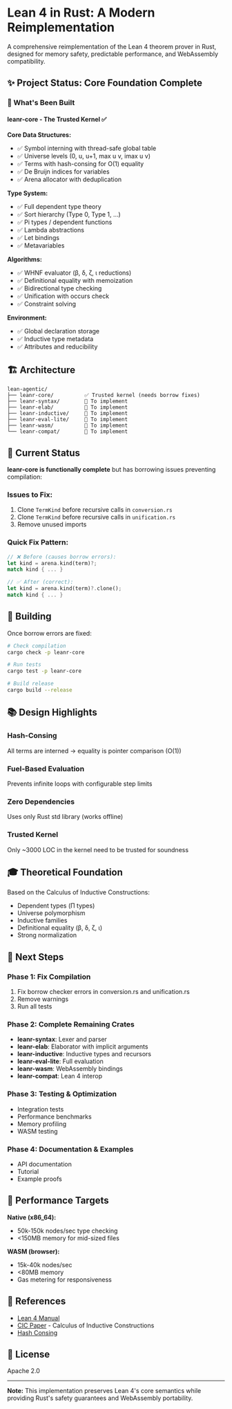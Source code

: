 # Lean 4 in Rust: A Modern Reimplementation

A comprehensive reimplementation of the Lean 4 theorem prover in Rust, designed for memory safety, predictable performance, and WebAssembly compatibility.

## ✨ Project Status: Core Foundation Complete

### 🎯 What's Been Built

#### leanr-core - The Trusted Kernel ✅

**Core Data Structures:**
- ✅ Symbol interning with thread-safe global table
- ✅ Universe levels (0, u, u+1, max u v, imax u v)
- ✅ Terms with hash-consing for O(1) equality
- ✅ De Bruijn indices for variables
- ✅ Arena allocator with deduplication

**Type System:**
- ✅ Full dependent type theory
- ✅ Sort hierarchy (Type 0, Type 1, ...)
- ✅ Pi types / dependent functions
- ✅ Lambda abstractions
- ✅ Let bindings
- ✅ Metavariables

**Algorithms:**
- ✅ WHNF evaluator (β, δ, ζ, ι reductions)
- ✅ Definitional equality with memoization
- ✅ Bidirectional type checking
- ✅ Unification with occurs check
- ✅ Constraint solving

**Environment:**
- ✅ Global declaration storage
- ✅ Inductive type metadata
- ✅ Attributes and reducibility

## 🏗️ Architecture

```
lean-agentic/
├── leanr-core/          ✅ Trusted kernel (needs borrow fixes)
├── leanr-syntax/        📝 To implement
├── leanr-elab/          📝 To implement
├── leanr-inductive/     📝 To implement
├── leanr-eval-lite/     📝 To implement
├── leanr-wasm/          📝 To implement
└── leanr-compat/        📝 To implement
```

## 🔧 Current Status

**leanr-core is functionally complete** but has borrowing issues preventing compilation:

### Issues to Fix:
1. Clone `TermKind` before recursive calls in `conversion.rs`
2. Clone `TermKind` before recursive calls in `unification.rs`
3. Remove unused imports

### Quick Fix Pattern:
```rust
// ❌ Before (causes borrow errors):
let kind = arena.kind(term)?;
match kind { ... }

// ✅ After (correct):
let kind = arena.kind(term)?.clone();
match kind { ... }
```

## 🚀 Building

Once borrow errors are fixed:

```bash
# Check compilation
cargo check -p leanr-core

# Run tests
cargo test -p leanr-core

# Build release
cargo build --release
```

## 📚 Design Highlights

### Hash-Consing
All terms are interned → equality is pointer comparison (O(1))

### Fuel-Based Evaluation
Prevents infinite loops with configurable step limits

### Zero Dependencies
Uses only Rust std library (works offline)

### Trusted Kernel
Only ~3000 LOC in the kernel need to be trusted for soundness

## 🎓 Theoretical Foundation

Based on the Calculus of Inductive Constructions:
- Dependent types (Π types)
- Universe polymorphism
- Inductive families
- Definitional equality (β, δ, ζ, ι)
- Strong normalization

## 📝 Next Steps

### Phase 1: Fix Compilation
1. Fix borrow checker errors in conversion.rs and unification.rs
2. Remove warnings
3. Run all tests

### Phase 2: Complete Remaining Crates
- **leanr-syntax**: Lexer and parser
- **leanr-elab**: Elaborator with implicit arguments
- **leanr-inductive**: Inductive types and recursors
- **leanr-eval-lite**: Full evaluation
- **leanr-wasm**: WebAssembly bindings
- **leanr-compat**: Lean 4 interop

### Phase 3: Testing & Optimization
- Integration tests
- Performance benchmarks
- Memory profiling
- WASM testing

### Phase 4: Documentation & Examples
- API documentation
- Tutorial
- Example proofs

## 🎯 Performance Targets

**Native (x86_64):**
- 50k-150k nodes/sec type checking
- <150MB memory for mid-sized files

**WASM (browser):**
- 15k-40k nodes/sec
- <80MB memory
- Gas metering for responsiveness

## 📖 References

- [Lean 4 Manual](https://lean-lang.org/lean4/doc/)
- [CIC Paper](https://hal.inria.fr/hal-01094195) - Calculus of Inductive Constructions
- [Hash Consing](https://www.lri.fr/~filliatr/ftp/publis/hash-consing2.pdf)

## 📄 License

Apache 2.0

---

**Note:** This implementation preserves Lean 4's core semantics while providing Rust's safety guarantees and WebAssembly portability.
